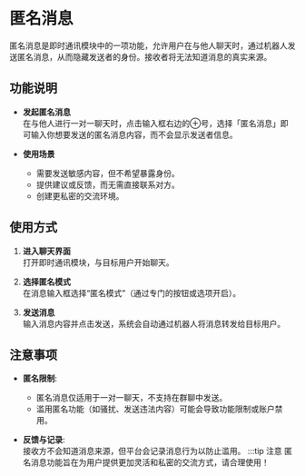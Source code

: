 # 匿名消息


匿名消息是即时通讯模块中的一项功能，允许用户在与他人聊天时，通过机器人发送匿名消息，从而隐藏发送者的身份。接收者将无法知道消息的真实来源。

## 功能说明

- **发起匿名消息**  
  在与他人进行一对一聊天时，点击输入框右边的⊕号，选择「匿名消息」即可输入你想要发送的匿名消息内容，而不会显示发送者信息。

- **使用场景**  
  - 需要发送敏感内容，但不希望暴露身份。  
  - 提供建议或反馈，而无需直接联系对方。  
  - 创建更私密的交流环境。

## 使用方式

1. **进入聊天界面**  
   打开即时通讯模块，与目标用户开始聊天。

2. **选择匿名模式**  
   在消息输入框选择“匿名模式”（通过专门的按钮或选项开启）。

3. **发送消息**  
   输入消息内容并点击发送，系统会自动通过机器人将消息转发给目标用户。

## 注意事项

- **匿名限制**:  
  - 匿名消息仅适用于一对一聊天，不支持在群聊中发送。  
  - 滥用匿名功能（如骚扰、发送违法内容）可能会导致功能限制或账户禁用。  

- **反馈与记录**:  
  接收方不会知道消息来源，但平台会记录消息行为以防止滥用。
:::tip 注意
匿名消息功能旨在为用户提供更加灵活和私密的交流方式，请合理使用！